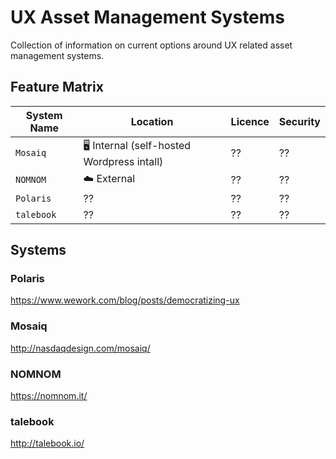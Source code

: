 # UX Asset Management Systems
Collection of information on current options around UX related asset management systems.

## Feature Matrix

| System Name | Location | Licence | Security |
| --- | --- | --- | --- |
| `Mosaiq` | 🖥 Internal (self-hosted Wordpress intall) | ?? | ?? |
| `NOMNOM` | ☁️ External | ?? | ?? |
| `Polaris` | ?? | ?? | ?? |
| `talebook` | ?? | ?? | ?? |

## Systems

### Polaris
https://www.wework.com/blog/posts/democratizing-ux

### Mosaiq
http://nasdaqdesign.com/mosaiq/

### NOMNOM
https://nomnom.it/

### talebook
http://talebook.io/
